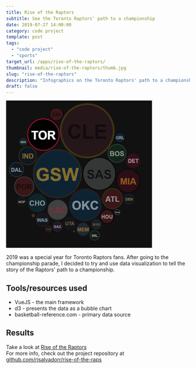 ```yaml
---
title: Rise of the Raptors
subtitle: See the Toronto Raptors' path to a championship
date: 2019-07-27 14:00:00
category: code project
template: post
tags:
  - "code project"
  - "sports"
target_url: /apps/rise-of-the-raptors/
thumbnail: media/rise-of-the-raptors/thumb.jpg
slug: "rise-of-the-raptors"
description: "Infographics on the Toronto Raptors' path to a championship"
draft: false
---
```


![yep yep yep](./demo.gif "yea")

2019 was a special year for Toronto Raptors fans. After going to the championship parade, I decided to try and use data visualization to tell the story of the Raptors' path to a championship.

## Tools/resources used

- VueJS - the main framework
- d3 - presents the data as a bubble chart
- basketball-reference.com - primary data source

## Results

Take a look at [Rise of the Raptors](http://www.rjsalvadorr.com/apps/rise-of-the-raptors/)  
For more info, check out the project repository at [github.com/rjsalvadorr/rise-of-the-raps](https://github.com/rjsalvadorr/rise-of-the-raps)
